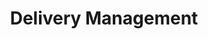 ---
layout: collection
title: "Delivery Management"
description: "How we manage delivery at the NHSBSA"
tags: home
order: 1
collection_tag: delivery
pagination:
  data: collections.delivery
  size: 50
  alias: articles
---